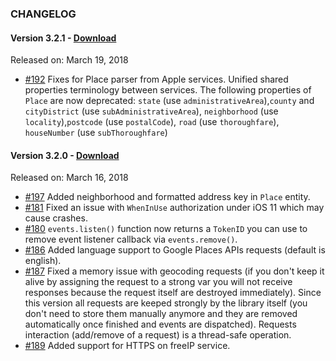 ### CHANGELOG

#### Version 3.2.1 - [Download](https://github.com/malcommac/SwiftLocation/releases/tag/3.1.0)

Released on: March 19, 2018

* [#192](https://github.com/malcommac/SwiftLocation/issues/192) Fixes for Place parser from Apple services. Unified shared properties terminology between services. The following properties of `Place` are now deprecated: `state` (use `administrativeArea`),`county` and `cityDistrict` (use `subAdministrativeArea`), `neighborhood` (use `locality`),`postcode` (use `postalCode`), `road` (use `thoroughfare`), `houseNumber` (use `subThoroughfare`)

#### Version 3.2.0 - [Download](https://github.com/malcommac/SwiftLocation/releases/tag/3.1.0) 

Released on: March 16, 2018

- [#197](https://github.com/malcommac/SwiftLocation/issues/197) Added neighborhood and formatted address key in `Place` entity.
- [#181](https://github.com/malcommac/SwiftLocation/issues/181) Fixed an issue with `WhenInUse` authorization under iOS 11 which may cause crashes.
- [#180](https://github.com/malcommac/SwiftLocation/issues/180) `events.listen()` function now returns a `TokenID` you can use to remove event listener callback via `events.remove()`.
- [#186](https://github.com/malcommac/SwiftLocation/pull/186) Added language support to Google Places APIs requests (default is english).
- [#187](https://github.com/malcommac/SwiftLocation/issues/187) Fixed a memory issue with geocoding requests (if you don't keep it alive by assigning the request to a strong var you will not receive responses because the request itself are destroyed immediately). Since this version all requests are keeped strongly by the library itself (you don't need to store them manually anymore and they are removed automatically once finished and events are dispatched). Requests interaction (add/remove of a request) is a thread-safe operation.
- [#189](https://github.com/malcommac/SwiftLocation/pull/189) Added support for HTTPS on freeIP service.

